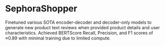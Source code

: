# SephoraShopper

Finetuned various SOTA encoder-decoder and decoder-only models to generate new product text reviews when provided product details and user characteristics. Achieved BERTScore Recall, Precision, and F1 scores of ≈0.89 with minimal training due to limited compute.
